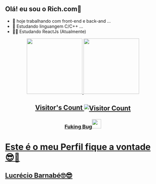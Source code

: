 ## Olá! eu sou o Rich.com👋

- 🔭 hoje trabalhando com front-end e back-and ...
- 🌱 Estudando linguangem C/C++ ...
- 📖😊 Estudando ReactJs (Atualmente)

<div align="center">
  <a href="https://github.com/Lucrecio1">
  <img height="180em" src="https://github-readme-stats.vercel.app/api?username=Lucrecio1&show_icons=true&theme=dracula&include_all_commits=true&count_private=true"/>
  <img height="180em" src="https://github-readme-stats.vercel.app/api/top-langs/?username=Lucrecio1&layout=compact&langs_count=7&theme=dracula"/>
</div>
<h2 align="center">Visitor's Count <img align="center" src="https://profile-counter.glitch.me/Lucrecio1/count.svg" alt="Visitor Count" /></h2>
<h3 align="center">Fuking Bug<img src="https://media.giphy.com/media/MdA16VIoXKKxNE8Stk/giphy.gif" width="30"></h3>
  
 #                                                        Este é o meu Perfil fique a vontade 😎🤔
  ## Lucrécio Barnabé🙄😎
